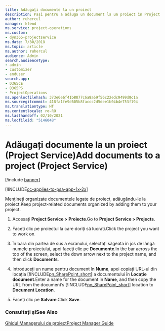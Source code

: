 ```yaml
---
title: Adăugați documente la un proiect
description: Pași pentru a adăuga un document la un proiect în Project Service
author: ruhercul
manager: kfend
ms.service: project-operations
ms.custom:
- dyn365-projectservice
ms.date: 7/30/2018
ms.topic: article
ms.author: ruhercul
audience: Admin
search.audienceType:
- admin
- customizer
- enduser
search.app:
- D365CE
- D365PS
- ProjectOperations
ms.openlocfilehash: 373e6e6f41b8877c6a8a69f56c22edc9499d0c1a
ms.sourcegitcommit: 418fa1fe9d605b8faccc2d5dee1b04b4e753f194
ms.translationtype: HT
ms.contentlocale: ro-RO
ms.lasthandoff: 02/10/2021
ms.locfileid: "5146048"
---
```

# <a name="add-documents-to-a-project-project-service"></a><span data-ttu-id="872c2-103">Adăugați documente la un proiect (Project Service)</span><span class="sxs-lookup"><span data-stu-id="872c2-103">Add documents to a project (Project Service)</span></span>

[!include [banner](../includes/psa-now-project-operations.md)]

[!INCLUDE[cc-applies-to-psa-app-1x-2x](../includes/cc-applies-to-psa-app-1x-2x.md)]

<span data-ttu-id="872c2-104">Mențineți organizate documentele legate de proiect, adăugându-le la proiect.</span><span class="sxs-lookup"><span data-stu-id="872c2-104">Keep project-related documents organized by adding them to your project.</span></span>  
  
1. <span data-ttu-id="872c2-105">Accesați **Project Service > Proiecte**.</span><span class="sxs-lookup"><span data-stu-id="872c2-105">Go to **Project Service > Projects**.</span></span>  
  
2. <span data-ttu-id="872c2-106">Faceți clic pe proiectul la care doriți să lucrați.</span><span class="sxs-lookup"><span data-stu-id="872c2-106">Click the project you want to work on.</span></span>  
  
3. <span data-ttu-id="872c2-107">În bara din partea de sus a ecranului, selectați săgeata în jos de lângă numele proiectului, apoi faceți clic pe **Documente**.</span><span class="sxs-lookup"><span data-stu-id="872c2-107">In the bar across the top of the screen, select the down arrow next to the project name, and then click **Documents**.</span></span>  
  
4. <span data-ttu-id="872c2-108">Introduceți un nume pentru document în **Nume**, apoi copiați URL-ul din locația [!INCLUDE[pn_SharePoint_short](../includes/pn-sharepoint-short.md)] a documentului în **Locație document**.</span><span class="sxs-lookup"><span data-stu-id="872c2-108">Enter a name for the document in **Name**,  and then copy the URL from the document’s [!INCLUDE[pn_SharePoint_short](../includes/pn-sharepoint-short.md)] location to **Document Location**.</span></span>  
  
5. <span data-ttu-id="872c2-109">Faceți clic pe **Salvare**.</span><span class="sxs-lookup"><span data-stu-id="872c2-109">Click **Save**.</span></span>  
  
### <a name="see-also"></a><span data-ttu-id="872c2-110">Consultați și</span><span class="sxs-lookup"><span data-stu-id="872c2-110">See Also</span></span>  
 [<span data-ttu-id="872c2-111">Ghidul Managerului de proiect</span><span class="sxs-lookup"><span data-stu-id="872c2-111">Project Manager Guide</span></span>](../psa/project-manager-guide.md)
